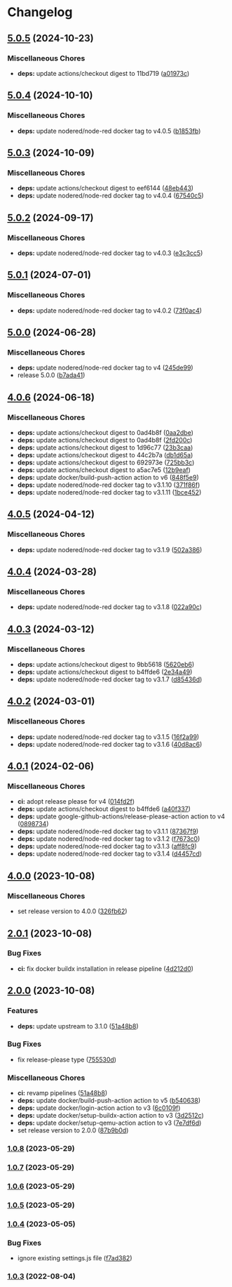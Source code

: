 # Changelog


## [5.0.5](https://github.com/muhlba91/node-red-container/compare/v5.0.4...v5.0.5) (2024-10-23)


### Miscellaneous Chores

* **deps:** update actions/checkout digest to 11bd719 ([a01973c](https://github.com/muhlba91/node-red-container/commit/a01973c8c59e41abebcd16d9626b51ff564220b5))

## [5.0.4](https://github.com/muhlba91/node-red-container/compare/v5.0.3...v5.0.4) (2024-10-10)


### Miscellaneous Chores

* **deps:** update nodered/node-red docker tag to v4.0.5 ([b1853fb](https://github.com/muhlba91/node-red-container/commit/b1853fb7d612fad796eaf4099c3dbc6e0bc4dcd2))

## [5.0.3](https://github.com/muhlba91/node-red-container/compare/v5.0.2...v5.0.3) (2024-10-09)


### Miscellaneous Chores

* **deps:** update actions/checkout digest to eef6144 ([48eb443](https://github.com/muhlba91/node-red-container/commit/48eb44363bd7b539a65687dffd31c6a46775f0c7))
* **deps:** update nodered/node-red docker tag to v4.0.4 ([67540c5](https://github.com/muhlba91/node-red-container/commit/67540c5b32860ae21b24e111d952c67f8c6db00d))

## [5.0.2](https://github.com/muhlba91/node-red-container/compare/v5.0.1...v5.0.2) (2024-09-17)


### Miscellaneous Chores

* **deps:** update nodered/node-red docker tag to v4.0.3 ([e3c3cc5](https://github.com/muhlba91/node-red-container/commit/e3c3cc5436046dfcd9c2976e2346a1475fc1f6ad))

## [5.0.1](https://github.com/muhlba91/node-red-container/compare/v5.0.0...v5.0.1) (2024-07-01)


### Miscellaneous Chores

* **deps:** update nodered/node-red docker tag to v4.0.2 ([73f0ac4](https://github.com/muhlba91/node-red-container/commit/73f0ac4ebe997a7d9bf89e65dee88a2252fae652))

## [5.0.0](https://github.com/muhlba91/node-red-container/compare/v4.0.6...v5.0.0) (2024-06-28)


### Miscellaneous Chores

* **deps:** update nodered/node-red docker tag to v4 ([245de99](https://github.com/muhlba91/node-red-container/commit/245de999f6c816439a80500cc6f58b2c019e1c00))
* release 5.0.0 ([b7ada41](https://github.com/muhlba91/node-red-container/commit/b7ada4137f4f2fe502fbbf5499d425da85ba116f))

## [4.0.6](https://github.com/muhlba91/node-red-container/compare/v4.0.5...v4.0.6) (2024-06-18)


### Miscellaneous Chores

* **deps:** update actions/checkout digest to 0ad4b8f ([0aa2dbe](https://github.com/muhlba91/node-red-container/commit/0aa2dbe2488d269299655f1eefc324a28b38ffe2))
* **deps:** update actions/checkout digest to 0ad4b8f ([2fd200c](https://github.com/muhlba91/node-red-container/commit/2fd200c0d62d472395a5818c245e6cb1997de34f))
* **deps:** update actions/checkout digest to 1d96c77 ([23b3caa](https://github.com/muhlba91/node-red-container/commit/23b3caa365a28e973c43ae7e8ea833893c9693bb))
* **deps:** update actions/checkout digest to 44c2b7a ([db1d65a](https://github.com/muhlba91/node-red-container/commit/db1d65a50b7e959ff3e03a9e100106869907f9d2))
* **deps:** update actions/checkout digest to 692973e ([725bb3c](https://github.com/muhlba91/node-red-container/commit/725bb3c338402d2ad5b9dee1d39cfe0a33d8ce4a))
* **deps:** update actions/checkout digest to a5ac7e5 ([12b9eaf](https://github.com/muhlba91/node-red-container/commit/12b9eafb7e4941c2dd8233b268d14085f6ccf230))
* **deps:** update docker/build-push-action action to v6 ([848f5e9](https://github.com/muhlba91/node-red-container/commit/848f5e956f0751a584c1fe50e7f1287fd3a3acea))
* **deps:** update nodered/node-red docker tag to v3.1.10 ([371f86f](https://github.com/muhlba91/node-red-container/commit/371f86fc8f2d6189126d35ace0de8a72f48f0c7c))
* **deps:** update nodered/node-red docker tag to v3.1.11 ([1bce452](https://github.com/muhlba91/node-red-container/commit/1bce4527f964596e69f07ffa60bdd47794c954cd))

## [4.0.5](https://github.com/muhlba91/node-red-container/compare/v4.0.4...v4.0.5) (2024-04-12)


### Miscellaneous Chores

* **deps:** update nodered/node-red docker tag to v3.1.9 ([502a386](https://github.com/muhlba91/node-red-container/commit/502a386a711c7b6fb3d6a09df4285cba78934756))

## [4.0.4](https://github.com/muhlba91/node-red-container/compare/v4.0.3...v4.0.4) (2024-03-28)


### Miscellaneous Chores

* **deps:** update nodered/node-red docker tag to v3.1.8 ([022a90c](https://github.com/muhlba91/node-red-container/commit/022a90c4c4688bdc77667e85e0c4bf9c9d934639))

## [4.0.3](https://github.com/muhlba91/node-red-container/compare/v4.0.2...v4.0.3) (2024-03-12)


### Miscellaneous Chores

* **deps:** update actions/checkout digest to 9bb5618 ([5620eb6](https://github.com/muhlba91/node-red-container/commit/5620eb68e1b6f6700c9fa4a3d4fed44d041348f7))
* **deps:** update actions/checkout digest to b4ffde6 ([2e34a49](https://github.com/muhlba91/node-red-container/commit/2e34a4993862b63dfbd9e00a4b5e8aaa52e92878))
* **deps:** update nodered/node-red docker tag to v3.1.7 ([d85436d](https://github.com/muhlba91/node-red-container/commit/d85436d575f58c5d6ffb2b63ee3ff3732806b27e))

## [4.0.2](https://github.com/muhlba91/node-red-container/compare/v4.0.1...v4.0.2) (2024-03-01)


### Miscellaneous Chores

* **deps:** update nodered/node-red docker tag to v3.1.5 ([16f2a99](https://github.com/muhlba91/node-red-container/commit/16f2a992cd7a24d8c3c25426ac25d18bc6a83c7d))
* **deps:** update nodered/node-red docker tag to v3.1.6 ([40d8ac6](https://github.com/muhlba91/node-red-container/commit/40d8ac6196754a59c8aa4de7894603b07ceae85c))

## [4.0.1](https://github.com/muhlba91/node-red-container/compare/v4.0.0...v4.0.1) (2024-02-06)


### Miscellaneous Chores

* **ci:** adopt release please for v4 ([014fd2f](https://github.com/muhlba91/node-red-container/commit/014fd2f74d2f8176987b6446d4379ab36d255fae))
* **deps:** update actions/checkout digest to b4ffde6 ([a40f337](https://github.com/muhlba91/node-red-container/commit/a40f337b6e9f5b94d8181c1964f5b31c19bab2ce))
* **deps:** update google-github-actions/release-please-action action to v4 ([0898734](https://github.com/muhlba91/node-red-container/commit/08987341d65fdcb2b1d79120bd36fcf23c3476f6))
* **deps:** update nodered/node-red docker tag to v3.1.1 ([87367f9](https://github.com/muhlba91/node-red-container/commit/87367f9b9c263577264397268f6ac16b5b55a0e9))
* **deps:** update nodered/node-red docker tag to v3.1.2 ([f7673c0](https://github.com/muhlba91/node-red-container/commit/f7673c0c3eb22289669c5e187d2671ece022a9d5))
* **deps:** update nodered/node-red docker tag to v3.1.3 ([aff8fc9](https://github.com/muhlba91/node-red-container/commit/aff8fc9131ce105f0eaebc0494fddf6a9c90638b))
* **deps:** update nodered/node-red docker tag to v3.1.4 ([d4457cd](https://github.com/muhlba91/node-red-container/commit/d4457cd52ced8ddeebe736099dd9c864b2fd9f2c))

## [4.0.0](https://github.com/muhlba91/node-red-container/compare/v2.0.1...v4.0.0) (2023-10-08)


### Miscellaneous Chores

* set release version to 4.0.0 ([326fb62](https://github.com/muhlba91/node-red-container/commit/326fb62fb73192a17244402ef1c477ab88703924))

## [2.0.1](https://github.com/muhlba91/node-red-container/compare/v2.0.0...v2.0.1) (2023-10-08)


### Bug Fixes

* **ci:** fix docker buildx installation in release pipeline ([4d212d0](https://github.com/muhlba91/node-red-container/commit/4d212d01a48fb856d2295f1f1e417d7f665823d3))

## [2.0.0](https://github.com/muhlba91/node-red-container/compare/v1.0.8...v2.0.0) (2023-10-08)


### Features

* **deps:** update upstream to 3.1.0 ([51a48b8](https://github.com/muhlba91/node-red-container/commit/51a48b8a5d9fa8857d61804dc8ffb48f5906a374))


### Bug Fixes

* fix release-please type ([755530d](https://github.com/muhlba91/node-red-container/commit/755530dc8caa8df9c4bd97fb8930655d204ef65e))


### Miscellaneous Chores

* **ci:** revamp pipelines ([51a48b8](https://github.com/muhlba91/node-red-container/commit/51a48b8a5d9fa8857d61804dc8ffb48f5906a374))
* **deps:** update docker/build-push-action action to v5 ([b540638](https://github.com/muhlba91/node-red-container/commit/b540638ec55a619ede6e5d9c69a0a53927552511))
* **deps:** update docker/login-action action to v3 ([6c0109f](https://github.com/muhlba91/node-red-container/commit/6c0109fa79cae25567270f2f7e684c37f3bfa6df))
* **deps:** update docker/setup-buildx-action action to v3 ([3d2512c](https://github.com/muhlba91/node-red-container/commit/3d2512c14ebf774ebc92404f7b1e9667c35fdb96))
* **deps:** update docker/setup-qemu-action action to v3 ([7e7df6d](https://github.com/muhlba91/node-red-container/commit/7e7df6dd65355f5cc98ffd503a98cbc99d8e2d89))
* set release version to 2.0.0 ([87b9b0d](https://github.com/muhlba91/node-red-container/commit/87b9b0d3e4f208a2a31234590f90180435fedb79))

### [1.0.8](https://github.com/muhlba91/node-red-container/compare/container/node-red/v1.0.7...container/node-red/v1.0.8) (2023-05-29)

### [1.0.7](https://github.com/muhlba91/node-red-container/compare/container/node-red/v1.0.6...container/node-red/v1.0.7) (2023-05-29)

### [1.0.6](https://github.com/muhlba91/node-red-container/compare/container/node-red/v1.0.5...container/node-red/v1.0.6) (2023-05-29)

### [1.0.5](https://github.com/muhlba91/node-red-container/compare/container/node-red/v1.0.4...container/node-red/v1.0.5) (2023-05-29)

### [1.0.4](https://github.com/muhlba91/node-red-container/compare/container/node-red/v1.0.3...container/node-red/v1.0.4) (2023-05-05)


### Bug Fixes

* ignore existing settings.js file ([f7ad382](https://github.com/muhlba91/node-red-container/commit/f7ad38230771bed39ae2f59a134818e36ed9dfb8))

### [1.0.3](https://github.com/muhlba91/node-red-container/compare/container/node-red/v1.0.2...container/node-red/v1.0.3) (2022-08-04)
